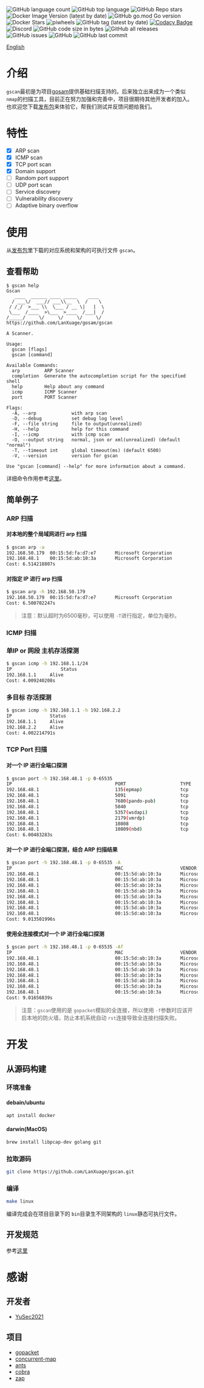 ![GitHub language count](https://img.shields.io/github/languages/count/lanxuage/gscan) ![GitHub top language](https://img.shields.io/github/languages/top/lanxuage/gscan) ![GitHub Repo stars](https://img.shields.io/github/stars/lanxuage/gscan?style=social) ![Docker Image Version (latest by date)](https://img.shields.io/docker/v/lanxuage/gscan) ![GitHub go.mod Go version](https://img.shields.io/github/go-mod/go-version/lanxuage/gscan) ![Docker Stars](https://img.shields.io/docker/stars/lanxuage/gscan) ![piwheels](https://img.shields.io/piwheels/v/gscan) ![GitHub tag (latest by date)](https://img.shields.io/github/v/tag/lanxuage/gscan) [![Codacy Badge](https://app.codacy.com/project/badge/Grade/ab59c36bb65c409fa547c137bd3ae825)](https://app.codacy.com/gh/LanXuage/gscan/dashboard?utm_source=gh&utm_medium=referral&utm_content=&utm_campaign=Badge_grade) ![Discord](https://img.shields.io/discord/1106210931333156976) ![GitHub code size in bytes](https://img.shields.io/github/languages/code-size/lanxuage/gscan) ![GitHub all releases](https://img.shields.io/github/downloads/lanxuage/gscan/total) ![GitHub issues](https://img.shields.io/github/issues/lanxuage/gscan) ![GitHub](https://img.shields.io/github/license/lanxuage/gscan) ![GitHub last commit](https://img.shields.io/github/last-commit/lanxuage/gscan)

[English](README_EN.md)

# 介绍

`gscan`最初是为项目[gosam](https://github.com/LanXuage/gosam.git)提供基础扫描支持的。后来独立出来成为一个类似 `nmap`的扫描工具，目前正在努力加强和完善中，项目很期待其他开发者的加入。也欢迎您下载[发布包](https://github.com/LanXuage/gscan/releases)来体验它，帮我们测试并反馈问题给我们。

# 特性

- [X] ARP scan
- [X] ICMP scan
- [X] TCP port scan
- [X] Domain support
- [ ] Random port support
- [ ] UDP port scan
- [ ] Service discovery
- [ ] Vulnerability discovery
- [ ] Adaptive binary overflow

# 使用

从[发布包](https://github.com/LanXuage/gscan/releases)里下载的对应系统和架构的可执行文件 `gscan`。

## 查看帮助

```
$ gscan help
Gscan
   ____  ______ ____ _____    ____  
  / ___\/  ___// ___\\__  \  /    \ 
 / /_/  >___ \\  \___ / __ \|   |  \
 \___  /____  >\___  >____  /___|  /
/_____/     \/     \/     \/     \/ 
https://github.com/LanXuage/gosam/gscan

A Scanner.

Usage:
  gscan [flags]
  gscan [command]

Available Commands:
  arp         ARP Scanner
  completion  Generate the autocompletion script for the specified shell
  help        Help about any command
  icmp        ICMP Scanner
  port        PORT Scanner

Flags:
  -A, --arp             with arp scan
  -D, --debug           set debug log level
  -F, --file string     file to output(unrealized)
  -H, --help            help for this command
  -I, --icmp            with icmp scan
  -O, --output string   normal, json or xml(unrealized) (default "normal")
  -T, --timeout int     global timeout(ms) (default 6500)
  -V, --version         version for gscan

Use "gscan [command] --help" for more information about a command.
```

详细命令作用参考[这里](doc/command.md)。

## 简单例子

### ARP 扫描

#### 对本地的整个局域网进行 arp 扫描

```sh
$ gscan arp -a
192.168.50.179  00:15:5d:fa:d7:e7       Microsoft Corporation
192.168.48.1    00:15:5d:ab:10:3a       Microsoft Corporation
Cost: 6.514218807s
```

#### 对指定 IP 进行 arp 扫描

```sh
$ gscan arp -h 192.168.50.179
192.168.50.179  00:15:5d:fa:d7:e7       Microsoft Corporation
Cost: 6.500702247s
```

> 注意：默认超时为6500毫秒，可以使用 `-T`进行指定，单位为毫秒。

### ICMP 扫描

### 单IP or 网段 主机存活探测

```sh
$ gscan icmp -h 192.168.1.1/24 
IP			        Status
192.168.1.1     Alive
Cost: 4.009240208s
```

### 多目标 存活探测

```sh
$ gscan icmp -h 192.168.1.1 -h 192.168.2.2
IP              Status
192.168.1.1     Alive
192.168.2.2     Alive
Cost: 4.002214791s

```

### TCP Port 扫描

#### 对一个 IP 进行全端口探测

```sh
$ gscan port -h 192.168.48.1 -p 0-65535
IP                                      PORT                    TYPE    STATE
192.168.48.1                            135(epmap)              tcp     open
192.168.48.1                            5091                    tcp     open
192.168.48.1                            7680(pando-pub)         tcp     open
192.168.48.1                            5040                    tcp     open
192.168.48.1                            5357(wsdapi)            tcp     open
192.168.48.1                            2179(vmrdp)             tcp     open
192.168.48.1                            10808                   tcp     open
192.168.48.1                            10809(nbd)              tcp     open
Cost: 6.00483283s
```

#### 对一个 IP 进行全端口探测，结合 ARP 扫描结果

```sh
$ gscan port -h 192.168.48.1 -p 0-65535 -A
IP                                      MAC                     VENDOR                                          PORT                    TYPE    STATE
192.168.48.1                            00:15:5d:ab:10:3a       Microsoft Corporation                           2179(vmrdp)             tcp     open
192.168.48.1                            00:15:5d:ab:10:3a       Microsoft Corporation                           135(epmap)              tcp     open
192.168.48.1                            00:15:5d:ab:10:3a       Microsoft Corporation                           5091                    tcp     open
192.168.48.1                            00:15:5d:ab:10:3a       Microsoft Corporation                           5357(wsdapi)            tcp     open
192.168.48.1                            00:15:5d:ab:10:3a       Microsoft Corporation                           5040                    tcp     open
192.168.48.1                            00:15:5d:ab:10:3a       Microsoft Corporation                           10809(nbd)              tcp     open
192.168.48.1                            00:15:5d:ab:10:3a       Microsoft Corporation                           7680(pando-pub)         tcp     open
192.168.48.1                            00:15:5d:ab:10:3a       Microsoft Corporation                           10808                   tcp     open
Cost: 9.013501996s
```

#### 使用全连接模式对一个 IP 进行全端口探测

```sh
$ gscan port -h 192.168.48.1 -p 0-65535 -Af
IP                                      MAC                     VENDOR                                          PORT                    TYPE    STATE
192.168.48.1                            00:15:5d:ab:10:3a       Microsoft Corporation                           10808                   tcp     open
192.168.48.1                            00:15:5d:ab:10:3a       Microsoft Corporation                           7680(pando-pub)         tcp     open
192.168.48.1                            00:15:5d:ab:10:3a       Microsoft Corporation                           2179(vmrdp)             tcp     open
192.168.48.1                            00:15:5d:ab:10:3a       Microsoft Corporation                           5040                    tcp     open
192.168.48.1                            00:15:5d:ab:10:3a       Microsoft Corporation                           10809(nbd)              tcp     open
192.168.48.1                            00:15:5d:ab:10:3a       Microsoft Corporation                           135(epmap)              tcp     open
192.168.48.1                            00:15:5d:ab:10:3a       Microsoft Corporation                           5357(wsdapi)            tcp     open
Cost: 9.01656839s
```

> 注意：`gscan`使用的是 `gopacket`模拟的全连接，所以使用 `-f`参数时应该开启本地的防火墙，防止本机系统自动 `rst`连接导致全连接扫描失败。

# 开发

## 从源码构建

### 环境准备

#### debain/ubuntu

```sh
apt install docker
```

#### darwin(MacOS)

```sh
brew install libpcap-dev golang git
```

### 拉取源码

```sh
git clone https://github.com/LanXuage/gscan.git
```

### 编译

```sh
make linux
```

编译完成会在项目目录下的 `bin`目录生不同架构的 `linux`静态可执行文件。

## 开发规范

参考[这里](doc/development.md)

# 感谢

## 开发者

- [YuSec2021](https://github.com/YuSec2021)

## 项目

- [gopacket](https://github.com/google/gopacket)
- [concurrent-map](https://github.com/orcaman/concurrent-map)
- [ants](https://github.com/panjf2000/ants)
- [cobra](https://github.com/spf13/cobra)
- [zap](https://go.uber.org/zap)

